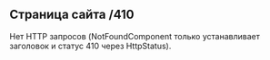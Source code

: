 ## Страница сайта /410

Нет HTTP запросов (NotFoundComponent только устанавливает заголовок и статус 410 через HttpStatus).

